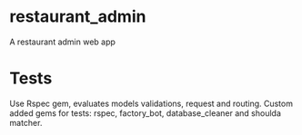 # restaurant_admin
A restaurant admin web app


# Tests
Use Rspec gem, evaluates models validations, request and routing.
Custom added gems for tests: rspec, factory_bot, database_cleaner and shoulda matcher.
